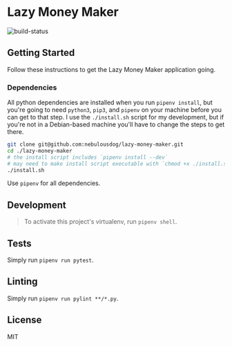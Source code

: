 # Lazy Money Maker

![build-status](https://travis-ci.org/nebulousdog/lazy-money-maker.svg?branch=master)

## Getting Started

Follow these instructions to get the Lazy Money Maker application going.

### Dependencies

All python dependencies are installed when you run `pipenv install`, but you're going to need `python3`, `pip3`, and `pipenv` on your machine before you can get to that step. I use the `./install.sh` script for my development, but if you're not in a Debian-based machine you'll have to change the steps to get there.

```bash
git clone git@github.com:nebulousdog/lazy-money-maker.git
cd ./lazy-money-maker
# the install script includes `pipenv install --dev`
# may need to make install script executable with `chmod +x ./install.sh`
./install.sh
```

Use `pipenv` for all dependencies.

## Development

> To activate this project's virtualenv, run `pipenv shell`.

## Tests

Simply run `pipenv run pytest`.

## Linting

Simply run `pipenv run pylint **/*.py`.

## License

MIT
